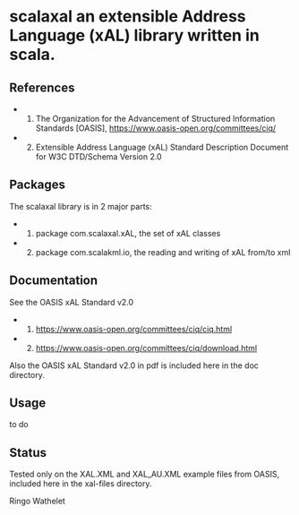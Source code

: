 # scalaxal an extensible Address Language (xAL) library written in scala.

## References
 
- 1) The Organization for the Advancement of Structured Information Standards [OASIS], https://www.oasis-open.org/committees/ciq/
- 2) Extensible Address Language (xAL) Standard Description Document for W3C DTD/Schema Version 2.0

## Packages

The scalaxal library is in 2 major parts:
- 1) package com.scalaxal.xAL, the set of xAL classes
- 2) package com.scalakml.io, the reading and writing of xAL from/to xml

## Documentation

See the OASIS xAL Standard v2.0

- 1) https://www.oasis-open.org/committees/ciq/ciq.html
- 2) https://www.oasis-open.org/committees/ciq/download.html

Also the OASIS xAL Standard v2.0 in pdf is included here in the doc directory.
 

## Usage

to do

## Status

Tested only on the XAL.XML and XAL_AU.XML example files from OASIS, included here in the xal-files directory.

Ringo Wathelet
